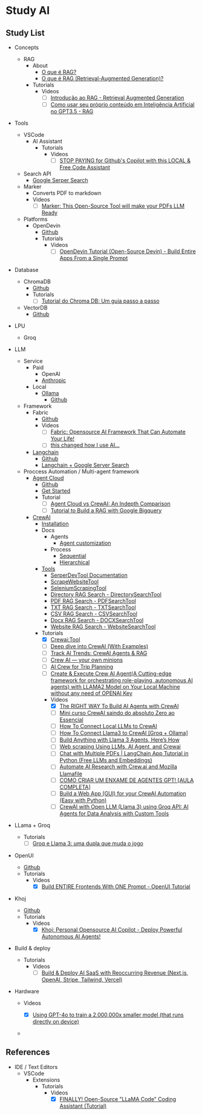 # Study AI

## Study List

- Concepts
  - RAG
    - About
      - [O que é RAG?](https://aws.amazon.com/pt/what-is/retrieval-augmented-generation/)
      - [O que é RAG (Retrieval-Augmented Generation)?](https://triggo.ai/blog/o-que-e-retrieval-augmented-generation/)
    - Tutorials
      - Videos
        - [ ] [Introdução ao RAG - Retrieval Augmented Generation](https://www.youtube.com/watch?v=7IEOVgxS1cc)
        - [ ] [Como usar seu próprio conteúdo em Inteligência Artificial no GPT3.5 - RAG](https://www.youtube.com/watch?v=gMSDl0PvjqI)
- Tools
  - VSCode
    - AI Assistant
      - Tutorials
        - Videos
          - [ ] [STOP PAYING for Github's Copilot with this LOCAL & Free Code Assistant](https://www.youtube.com/watch?v=aK8aWrW-YOI)
  - Search API
    - [Google Serper Search](https://serper.dev/)
  - Marker
    - Converts PDF to markdown
    - Videos
      - [ ] [Marker: This Open-Source Tool will make your PDFs LLM Ready](https://www.youtube.com/watch?v=mdLBr9IMmgI)
  - Platforms
    - OpenDevin
      - [Github](https://github.com/OpenDevin/OpenDevin)
      - Tutorials
        - Videos
          - [ ] [OpenDevin Tutorial (Open-Source Devin) - Build Entire Apps From a Single Prompt](https://www.youtube.com/watch?v=dKD4a_sv69o)
- Database
  - ChromaDB
    - [Github](https://github.com/chroma-core/chroma)
    - Tutorials
      - [ ] [Tutorial do Chroma DB: Um guia passo a passo](https://www.datacamp.com/pt/tutorial/chromadb-tutorial-step-by-step-guide)
  - VectorDB
    - [Github](https://github.com/jina-ai/vectordb)

- LPU
  - Groq

- LLM
  - Service
    - Paid
      - OpenAI
      - [Anthropic](https://www.anthropic.com/)
    - Local
      - [Ollama](./docs/ollama/Readme.md)
        - [Github](https://github.com/ollama/ollama)
  - Framework
    - Fabric
      - [Github](https://github.com/danielmiessler/fabric)
      - Videos
        - [ ] [Fabric: Opensource AI Framework That Can Automate Your Life!](https://www.youtube.com/watch?v=nTQIYWgn-lQ)
        - [ ] [this changed how I use AI...](https://www.youtube.com/watch?v=UbDyjIIGaxQ)
    - [Langchain](https://www.langchain.com/)
      - [Github](https://github.com/langchain-ai/langchain)
      - [Langchain + Google Server Search](https://python.langchain.com/v0.1/docs/integrations/tools/google_serper/)
  - Proccess Automation / Multi-agent framework
    - [Agent Cloud](https://www.agentcloud.dev/)
      - [Github](https://github.com/rnadigital/agentcloud?tab=readme-ov-file#getting-started)
      - [Get Started](https://docs.agentcloud.dev/documentation/get-started/introduction)
      - Tutorial
        - [ ] [Agent Cloud vs CrewAI: An Indepth Comparison](https://www.agentcloud.dev/blog/agent-cloud-vs-crewai-a-comparison)
        - [ ] [Tutorial to Build a RAG with Google Bigquery](https://docs.agentcloud.dev/documentation/guides/demo-chat-rag-bigquery)
    - [CrewAI](https://www.crewai.com/)
      - [Installation](https://docs.crewai.com/how-to/Installing-CrewAI/#installation)
      - Docs
        - Agents
          - [Agent customization](https://docs.crewai.com/how-to/Customizing-Agents/)
        - Process
          - [Sequential](https://docs.crewai.com/how-to/Sequential/)
          - [Hierarchical](https://docs.crewai.com/how-to/Hierarchical/)
      - [Tools](https://docs.crewai.com/core-concepts/Tools/#using-crewai-tools)
        - [SerperDevTool Documentation](https://docs.crewai.com/tools/SerperDevTool/)
        - [ScrapeWebsiteTool](https://docs.crewai.com/tools/ScrapeWebsiteTool/)
        - [SeleniumScrapingTool](https://docs.crewai.com/tools/SeleniumScrapingTool/)
        - [Directory RAG Search - DirectorySearchTool](https://docs.crewai.com/tools/DirectorySearchTool/)
        - [PDF RAG Search - PDFSearchTool](https://docs.crewai.com/tools/PDFSearchTool/)
        - [TXT RAG Search - TXTSearchTool](https://docs.crewai.com/tools/TXTSearchTool/)
        - [CSV RAG Search - CSVSearchTool](https://docs.crewai.com/tools/CSVSearchTool/)
        - [Docx RAG Search - DOCXSearchTool](https://docs.crewai.com/tools/DOCXSearchTool/)
        - [Website RAG Search - WebsiteSearchTool](https://docs.crewai.com/tools/WebsiteSearchTool/)
      - Tutorials
        - [x] [Crewai:Tool](https://crewai.net/posts/crewai-tool/)
        - [ ] [Deep dive into CrewAI (With Examples)](https://blog.composio.dev/crewai-examples/)
        - [ ] [Track AI Trends: CrewAI Agents & RAG](https://blog.lancedb.com/track-ai-trends-crewai-agents-rag/)
        - [ ] [Crew AI — your own minions](https://medium.com/@csakash03/crew-ai-you-own-minions-9b8596ce3da3)
        - [ ] [AI Crew for Trip Planning](https://github.com/joaomdmoura/crewAI-examples/tree/main/trip_planner)
        - [ ] [Create & Execute Crew AI Agent(A Cutting-edge framework for orchestrating role-playing, autonomous AI agents) with LLAMA2 Model on Your Local Machine without any need of OPENAI Key](https://kaustavmukherjee-66179.medium.com/create-eexcute-crew-ai-agent-with-llama2-model-without-any-need-og-openai-key-def216cd5f4f)
        - Videos
          - [x] [The RIGHT WAY To Build AI Agents with CrewAI](https://www.youtube.com/watch?v=iJjSjmZnNlI)
          - [ ] [Mini curso CrewAI saindo do absoluto Zero ao Essencial](https://www.youtube.com/watch?v=AFurCSh1APU)
          - [ ] [How To Connect Local LLMs to CrewAI](https://www.youtube.com/watch?v=0ai-L50VCYU)
          - [ ] [How To Connect Llama3 to CrewAI \[Groq + Ollama\]](https://www.youtube.com/watch?v=02cdCd43Ccc)
          - [ ] [Build Anything with Llama 3 Agents, Here’s How](https://www.youtube.com/watch?v=i-txsBoTJtI&t=296s)
          - [ ] [Web scraping Using LLMs, AI Agent, and Crewai](https://www.youtube.com/watch?v=CqZhoohl0Qg)
          - [ ] [Chat with Multiple PDFs | LangChain App Tutorial in Python (Free LLMs and Embeddings)](https://www.youtube.com/watch?v=dXxQ0LR-3Hg)
          - [ ] [Automate AI Research with Crew.ai and Mozilla Llamafile](https://www.youtube.com/watch?v=OUgb3hKSn9U)
          - [ ] [COMO CRIAR UM ENXAME DE AGENTES GPT! \[AULA COMPLETA\]](https://www.youtube.com/watch?v=Y3svyBYAeYg)
          - [ ] [Build a Web App (GUI) for your CrewAI Automation (Easy with Python)](https://www.youtube.com/watch?v=vhbfs38XmKk)
          - [ ] [CrewAI with Open LLM (Llama 3) using Groq API: AI Agents for Data Analysis with Custom Tools](https://www.youtube.com/watch?v=N5sos1X30Rw)
  
- LLama + Groq
  - Tutorials
    - [ ] [Groq e Llama 3: uma dupla que muda o jogo](https://meetcody.ai/pt-br/blog/groq-e-llama-3-uma-dupla-que-muda-o-jogo/)
- OpenUI
  - [Github](https://github.com/wandb/openui)
  - Tutorials
    - Videos
      - [x] [Build ENTIRE Frontends With ONE Prompt - OpenUI Tutorial](https://www.youtube.com/watch?v=zzw2OSFw9xI)
- Khoj
  - [Github](https://github.com/khoj-ai/khoj)
  - Tutorials
    - Videos
      - [x] [Khoj: Personal Opensource AI Copilot - Deploy Powerful Autonomous AI Agents!](https://www.youtube.com/watch?v=Lnx2K4TOnC4&t=447s)
- Build & deploy
  - Tutorials
    - Videos
      - [ ] [Build & Deploy AI SaaS with Reoccurring Revenue (Next.js, OpenAI, Stripe, Tailwind, Vercel)](https://www.youtube.com/watch?v=r895rFUbGtE)
- Hardware
  - Videos
    - [x] [Using GPT-4o to train a 2,000,000x smaller model (that runs directly on device)](https://www.youtube.com/watch?v=Jou0aRgGiis)


  - 
## References

- IDE / Text Editors
  - VSCode
    - Extensions
      - Tutorials
        - Videos
          - [x] [FINALLY! Open-Source "LLaMA Code" Coding Assistant (Tutorial)](https://www.youtube.com/watch?v=gY_E3QBZ-NE)
